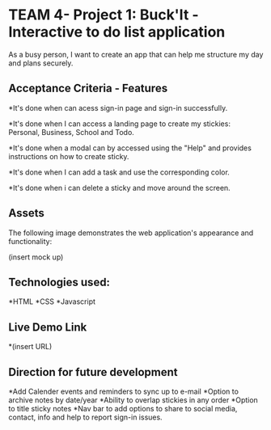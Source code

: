 # TEAM 4- Project 1: Buck'It - Interactive to do list application

As a busy person, I want to create an app that can help me structure my day and plans securely.


## Acceptance Criteria - Features

*It's done when can acess sign-in page and sign-in successfully.

*It's done when I can access a landing page to create my stickies: Personal, Business, School and Todo.

*It's done when a modal can by accessed using the "Help" and provides instructions on how to create sticky.

*It's done when I can add a task and use the corresponding color.

*It's done when i can delete a sticky and move around the screen.



## Assets
The following image demonstrates the web application's appearance and functionality:

(insert mock up) 


## Technologies used:

*HTML 
*CSS
*Javascript

## Live Demo Link

*(insert URL)

## Direction for future development

*Add Calender events and reminders to sync up to e-mail
*Option to archive notes by date/year
*Ability to overlap stickies in any order
*Option to title sticky notes
*Nav bar to add options to share to social media, contact, info and help to report sign-in issues.